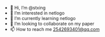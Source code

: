 - 👋 Hi, I’m @stxing
- 👀 I’m interested in netlogo
- 🌱 I’m currently learning netlogo
- 💞️ I’m looking to collaborate on my paper
- 📫 How to reach me 2542693401@qq.com

<!---
stxing/stxing is a ✨ special ✨ repository because its `README.md` (this file) appears on your GitHub profile.
You can click the Preview link to take a look at your changes.
--->
